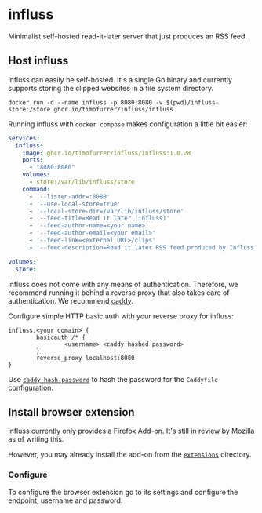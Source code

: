 # influss

Minimalist self-hosted read-it-later server that just produces an RSS feed.

## Host influss

influss can easily be self-hosted. It's a single Go binary and currently
supports storing the clipped websites in a file system directory.

```shell
docker run -d --name influss -p 8080:8080 -v $(pwd)/influss-store:/store ghcr.io/timofurrer/influss/influss
```

Running influss with `docker compose` makes configuration a little bit easier:

```yaml
services:
  influss:
    image: ghcr.io/timofurrer/influss/influss:1.0.28
    ports:
      - "8080:8080"
    volumes:
      - store:/var/lib/influss/store
    command:
      - '--listen-addr=:8080'
      - '--use-local-store=true'
      - '--local-store-dir=/var/lib/influss/store'
      - '--feed-title=Read it later (Influss)'
      - '--feed-author-name=<your name>'
      - '--feed-author-email=<your email>'
      - '--feed-link=<external URL>/clips'
      - '--feed-description=Read it later RSS feed produced by Influss'

volumes:
  store:
```

influss does not come with any means of authentication.
Therefore, we recommend running it behind a reverse proxy that
also takes care of authentication. We recommend [caddy](https://caddyserver.com/).

Configure simple HTTP basic auth with your reverse proxy for influss:

```caddyfile
influss.<your domain> {
        basicauth /* {
                <username> <caddy hashed password>
        }
        reverse_proxy localhost:8080
}
```

Use [`caddy hash-password`](https://caddyserver.com/docs/command-line#caddy-hash-password)
to hash the password for the `Caddyfile` configuration.

## Install browser extension

influss currently only provides a Firefox Add-on.
It's still in review by Mozilla as of writing this.

However, you may already install the add-on from the [`extensions`](./extensions)
directory.

### Configure

To configure the browser extension go to its settings and configure
the endpoint, username and password.
